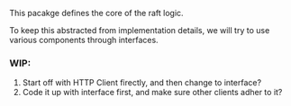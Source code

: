 This pacakge defines the core of the raft logic.

To keep this abstracted from implementation details, we will try to use various components through interfaces.

### WIP:

1. Start off with HTTP Client firectly, and then change to interface?
2. Code it up with interface first, and make sure other clients adher to it?



